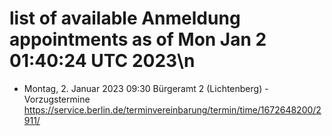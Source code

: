 # list of available Anmeldung appointments as of Mon Jan  2 01:40:24 UTC 2023\n
- Montag, 2. Januar 2023 09:30 Bürgeramt 2 (Lichtenberg) - Vorzugstermine https://service.berlin.de/terminvereinbarung/termin/time/1672648200/2911/
